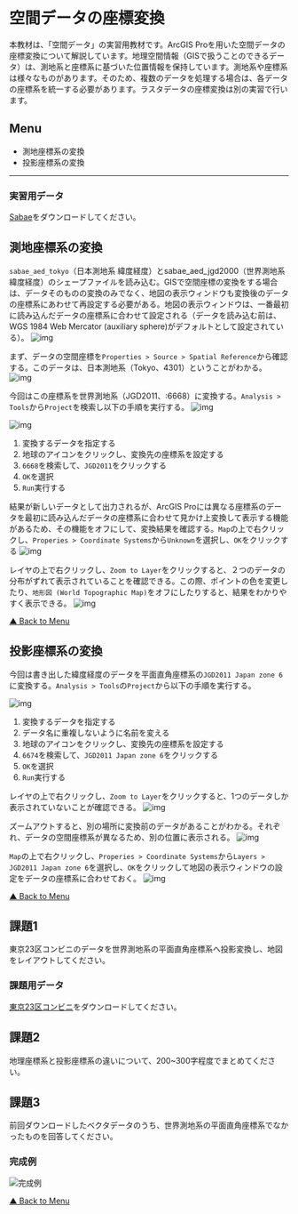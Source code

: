 # 空間データの座標変換
本教材は、「空間データ」の実習用教材です。ArcGIS Proを用いた空間データの座標変換について解説しています。地理空間情報（GISで扱うことのできるデータ）は、測地系と座標系に基づいた位置情報を保持しています。測地系や座標系は様々なものがあります。そのため、複数のデータを処理する場合は、各データの座標系を統一する必要があります。ラスタデータの座標変換は別の実習で行います。

**Menu**
-----
- 測地座標系の変換
- 投影座標系の変換

----------

### 実習用データ

[Sabae](https://github.com/gis-oer/datasets/raw/master/sabae.zip)をダウンロードしてください。

## 測地座標系の変換
`sabae_aed_tokyo`（日本測地系 緯度経度）とsabae_aed_jgd2000（世界測地系　緯度経度）のシェープファイルを読み込む。GISで空間座標の変換をする場合は、データそのものの変換のみでなく、地図の表示ウィンドウも変換後のデータの座標系にあわせて再設定する必要がある。地図の表示ウィンドウは、一番最初に読み込んだデータの座標系に合わせて設定される（データを読み込む前は、WGS 1984 Web Mercator (auxiliary sphere)がデフォルトとして設定されている）。
![img](./img/3-1.png)

まず、データの空間座標を`Properties > Source > Spatial Reference`から確認する。このデータは、日本測地系（Tokyo、4301）ということがわかる。
![img](./img/3-2.png)

今回はこの座標系を世界測地系（JGD2011、:6668）に変換する。`Analysis > Tools`から`Project`を検索し以下の手順を実行する。
![img](./img/3-3.png)

![img](./img/3-4.png)
1. 変換するデータを指定する
2. 地球のアイコンをクリックし、変換先の座標系を設定する
3. `6668`を検索して、`JGD2011`をクリックする
4. `OK`を選択
5. `Run`実行する

結果が新しいデータとして出力されるが、ArcGIS Proには異なる座標系のデータを最初に読み込んだデータの座標系に合わせて見かけ上変換して表示する機能があるため、その機能をオフにして、変換結果を確認する。`Map`の上で右クリックし、`Properies > Coordinate Systems`から`Unknown`を選択し、`OK`をクリックする
![img](./img/3-5.png)

レイヤの上で右クリックし、`Zoom to Layer`をクリックすると、２つのデータの分布がずれて表示されていることを確認できる。この際、ポイントの色を変更したり、`地形図 (World Topographic Map)`をオフにしたりすると、結果をわかりやすく表示できる。
![img](./img/3-6.png)

[▲ Back to Menu]


## 投影座標系の変換
今回は書き出した緯度経度のデータを平面直角座標系の`JGD2011 Japan zone 6`に変換する。`Analysis > Tools`の`Project`から以下の手順を実行する。

![img](./img/3-7.png)
1. 変換するデータを指定する
2. データ名に重複しないように名前を変える
3. 地球のアイコンをクリックし、変換先の座標系を設定する
4. `6674`を検索して、`JGD2011 Japan zone 6`をクリックする
5. `OK`を選択
6. `Run`実行する

レイヤの上で右クリックし、`Zoom to Layer`をクリックすると、1つのデータしか表示されていないことが確認できる。
![img](./img/3-8.png)

ズームアウトすると、別の場所に変換前のデータがあることがわかる。それぞれ、データの空間座標系が異なるため、別の位置に表示される。
![img](./img/3-9.png)

`Map`の上で右クリックし、`Properies > Coordinate Systems`から`Layers > JGD2011 Japan zone 6`を選択し、`OK`をクリックして地図の表示ウィンドウの設定をデータの座標系に合わせておく。
![img](./img/3-10.png)

[▲ Back to Menu]

## 課題1
東京23区コンビニのデータを世界測地系の平面直角座標系へ投影変換し、地図をレイアウトしてください。

### 課題用データ

[東京23区コンビニ](https://github.com/gis-oer/datasets/raw/master/tasks/tokyo23ku-cvs_task.zip)をダウンロードしてください。

## 課題2
地理座標系と投影座標系の違いについて、200~300字程度でまとめてください。

## 課題3
前回ダウンロードしたベクタデータのうち、世界測地系の平面直角座標系でなかったものを回答してください。

### 完成例
![完成例](img/t8-1.png)

[▲ Back to Menu]

[▲ Back to Menu]:./3.md#Menu

